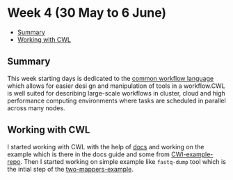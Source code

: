 # Week 4 (30 May to 6 June)

- [Summary](#summary)
- [Working with CWL](#working-with-cwl)



## Summary

This week starting days is dedicated to the [common workflow language](https://www.commonwl.org/) which allows for easier desi
gn and manipulation of tools in a workflow.CWL is well suited for describing large-scale workflows in cluster, cloud and high 
performance computing environments where tasks are scheduled in parallel across many nodes.


## Working with CWL

I started working with CWL with the help of [docs](http://www.commonwl.org/user_guide/) and working on the example 
which is there in the docs guide and some from [CWl-example-repo](https://github.com/common-workflow-language/workflows).
Then I started working on simple example like `fastq-dump` tool which is the intial step of the [two-mappers-example](https://github.com/bionode/bionode-watermill/blob/46499966a41c5977941ba4b617298aa64192b2c3/examples/pipelines/two-mappers/pipeline.js#L58).




